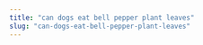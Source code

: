 ```yaml
---
title: "can dogs eat bell pepper plant leaves"
slug: "can-dogs-eat-bell-pepper-plant-leaves"
---
```


